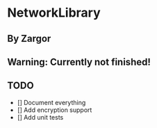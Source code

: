 # NetworkLibrary
## By Zargor

## Warning: Currently not finished!

## TODO
- [] Document everything
- [] Add encryption support
- [] Add unit tests